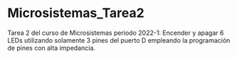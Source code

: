 # Microsistemas_Tarea2
Tarea 2 del curso de Microsistemas periodo 2022-1: Encender y apagar 6 LEDs utilizando solamente 3 pines del puerto D empleando la programación de pines con alta impedancia.
